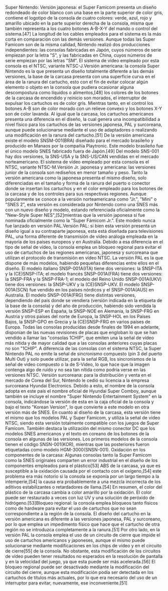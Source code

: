 Super Nintendo: Versión japonesa: el Super Famicom presenta un diseño redondeado de color blanco con una base en la parte superior de color gris, contiene el logotipo de la consola de cuatro colores: verde, azul, rojo y amarillo ubicado en la parte superior derecha de la consola, misma que también representa a los cuatro botones A-B-X-Y del mando o control del sistema.[47]​ La longitud de los cables empleados para el sistema es la más corta en comparación con las demás versiones. Aunque todas las Super Famicom son de la misma calidad, Nintendo realizó dos producciones independientes: las consolas fabricadas en Japón, cuyos números de serie empiezan por la letra "S", y las fabricadas en China, cuyos números de serie empiezan por las letras "SM". El sistema de vídeo empleado por esta consola es el NTSC, variante NTSC-J.Versión americana: la consola Super Nintendo es la que presenta un diseño totalmente diferente a las demás versiones, la base de la carcasa presenta con una superficie curva en el área de la ranura del cartucho, esto con el fin de evitar colocar algún elemento o objeto en la consola que pudiera ocasionar alguna descompostura como líquidos o alimentos,[48]​ los colores de los botones de la carcasa de encendido y reinicio son morados, el interruptor de expulsar los cartuchos es de color gris. Mientras tanto, en el control los botones A-B son de color morado con un relieve convexo y los botones X-Y son de color lavanda. Al igual que la carcasa, los cartuchos americanos presenta una diferencia en el diseño, la cual genera una incompatibilidad a nivel físico para los cartuchos de las versiones japonesa, PAL y surcoreana, aunque puede solucionarse mediante el uso de adaptadores o realizando una modificación en la ranura del cartucho.[51]​ De la versión americana existe el modelo SNSM-001(BRA) diseñado para el mercado brasileño y producido en Manaos por la compañía Playtronic. Este modelo brasileño fue el único modelo SNES fabricado fuera de Japón.[49]​ Del modelo SNS-001 hay dos versiones, la SNS-USA y la SNS-US/CAN vendidas en el mercado norteamericano. El sistema de vídeo empleado por esta consola es el NTSC, variante NTSC-M.Versión Jr. japonesa y americana: las versiones junior de la consola son rediseños en menor tamaño y peso. Tanto la versión americana como la japonesa presenta el mismo diseño, solo diferenciadas en el tamaño y forma de la ranura del puerto o conector donde se insertan los cartuchos y en el color empleado para los botones de la carcasa y de los controles para sus respectivas regiones. Aunque popularmente se conoce a la versión norteamericana como "Jr.", "Mini" o "SNES 2", esta versión es considerada por Nintendo como una SNES más con un nuevo diseño y modelo, estando referenciada oficialmente como la "New-Style Super NES",[52]​ mientras que la versión japonesa sí fue nominada oficialmente como la "Super Fámicom Jr.". Este modelo nunca fue lanzado en versión PAL.Versión PAL: si bien esta versión presenta un diseño igual a su contraparte japonesa, esta está diseñada para televisiones PAL, una forma diferente de transmisión de vídeo análoga empleada en la mayoría de los países europeos y en Australia. Debido a esa diferencia en el tipo de señal de vídeo, la consola emplea un bloqueo regional para evitar el uso de cartuchos de las regiones americanas, japonesa y surcoreana que utilizan el protocolo de transmisión en vídeo NTSC. La versión PAL es la que dispone de más modelos, habiendo pequeñas diferencias entre ellos en el diseño. El modelo italiano SNSP-001A(ITA) tiene dos versiones: la SNSP-ITA y la (CE)SNSP-ITA; el modelo francés SNSP-001A(FRA) tiene dos versiones: la SNSP-FRA y la SNSP-FRA-1; el modelo del Reino Unido SNSP-001A(UKV) tiene dos versiones: la SNSP-UKV y la (CE)SNSP-UKV. El modelo SNSP-001A(SCN) fue vendido en los países nórdicos y el SNSP-001A(AUS) en Australia. El modelo SNSP-001A(FRG) tiene distintas versiones, dependiendo del país donde se vendiera (versión indicada en la etiqueta de la base de la consola) y del año de producción, habiendo sido vendida la versión SNSP-ESP en España, la SNSP-NOE en Alemania, la SNSP-FRG en Austria y otros países del norte de Europa, la SNSP-HOL en los Países Bajos, la SNSP-GPO en Grecia y la (CE)SNSP-FRG en varios países de Europa. Todas las consolas producidas desde finales de 1994 en adelante, disponían de las nuevas revisiones de placas que engloban lo que se han vendido a llamar las "consolas 1CHIP", que emiten una la señal de vídeo más nítida y de mayor calidad que a las consolas anteriores cuyas placas no son "1CHIP". A diferencia de las consolas con el sistema NTSC, la Super Nintendo PAL no emite la señal de sincronismo compuesto (pin 3 del puerto Multi Out) y solo puede utilizar, para la señal RGB, los sincronismos de la señal de video compuesto o la de S-Video, lo que hace que la imagen contenga algo de ruido y no sea tan nítida como podría verse en las versiones NTSC. Versión surcoreana: para la distribución y venta en el mercado de Corea del Sur, Nintendo le cedió su licencia a la empresa surcoreana Hyundai Electronics. Debido a esto, el nombre de la consola adopta en este país el nombre oficial de Hyundai Super Comboy, aunque también se incluye el nombre "Super Nintendo Entertainment System" en la consola, indicándose la versión de esta en la caja oficial de la consola y bajo el texto "Korean Version", lo que convierte a este modelo en otra versión más de SNES. En cuanto al diseño de la carcasa, esta versión tiene el mismo que los modelos PAL y Super Famicom, y utiliza la señal de vídeo NTSC, siendo esta versión totalmente compatible con los juegos de Super Famicom. También destaca la utilización del mismo conector DC que los modelos SNES americanos y el texto en coreano de los botones de la consola en algunas de las versiones. Los primeros modelos de la consola tienen el código SNSN-001(KOR), mientras que las posteriores fueron etiquetadas como modelo HGM-3000(SNSN-001). Oxidación en los componentes de la carcasa: Algunas consolas tanto la Super Famicom como la SNES originales comparten un error industrial en el diseño de los componentes empleados para el plástico[53]​ ABS de la carcasa, ya que es susceptible a la oxidación causada por el contacto con el oxígeno,[54]​ este problema era más notorio si la consola se exponía por un largo tiempo a la intemperie,[54]​ la causa era probablemente a una mezcla incorrecta de los aditivos estabilizantes o retardadores de llama.[54]​ En resumen, el color del plástico de la carcasa cambia a color amarillo por la oxidación. El color puede ser restaurado a veces con luz UV y una solución de peróxido de hidrógeno.[53]​Bloqueo regional: la consola emplea bloqueos tanto físicos como de hardware para evitar el uso de cartuchos que no sean correspondiente a la región de la consola. El diseño del cartucho en la versión americana es diferente a las versiones japonesa, PAL y surcoreano, por lo que emplea un impedimento físico que hace que el cartucho de otra región no se introduzca completamente a la ranura.[51]​ Por otro lado, en la versión PAL la consola emplea el uso de un circuito de cierre que impide el uso de cartuchos americanos y japoneses, aunque el mismo puede solucionarse mediante modificaciones en los chips de vídeo y en el circuito de cierre[55]​ de la consola. No obstante, esta modificación de los circuitos de vídeo pueden tener resultados no esperados en la resolución de pantalla y en la velocidad del juego, ya que esta puede ser más acelerada.[56]​ El bloqueo regional puede ser desactivado mediante la modificación del circuito del cierre, aunque esta modificación podía ser detectada en los cartuchos de títulos más actuales, por lo que era necesario del uso de un interruptor para evitar, nuevamente, ese inconveniente.[51]​
